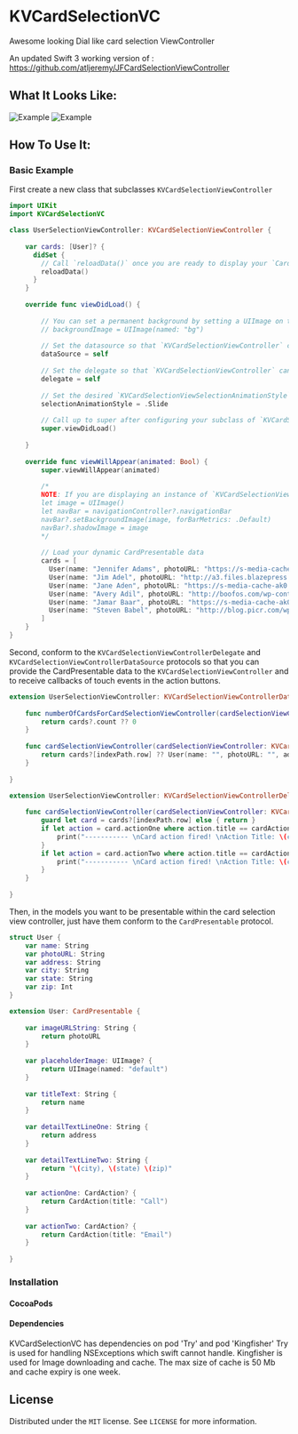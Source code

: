 # KVCardSelectionVC
Awesome looking Dial like card selection ViewController

An updated Swift 3 working version of : https://github.com/atljeremy/JFCardSelectionViewController

What It Looks Like:
------------------

![Example](https://dl.dropboxusercontent.com/u/55388810/card_selection_controller.gif)
![Example](https://github.com/kunalverma25/KVCardSelectionVC/raw/master/KVVC2.gif)

How To Use It:
-------------

### Basic Example

First create a new class that subclasses `KVCardSelectionViewController`
```swift
import UIKit
import KVCardSelectionVC

class UserSelectionViewController: KVCardSelectionViewController {
    
    var cards: [User]? {
      didSet {
        // Call `reloadData()` once you are ready to display your `CardPresentable` data or when there have been changes to that data that need to be represented in the UI.
        reloadData()
      }
    }
    
    override func viewDidLoad() {
        
        // You can set a permanent background by setting a UIImage on the `backgroundImage` property. If not set, the `backgroundImage` will be set using the currently selected Card's `imageURLString`.
        // backgroundImage = UIImage(named: "bg")
        
        // Set the datasource so that `KVCardSelectionViewController` can get the CardPresentable data you want to dispaly
        dataSource = self
        
        // Set the delegate so that `KVCardSelectionViewController` can notify the `delegate` of events that take place on the focused CardPresentable.
        delegate = self
        
        // Set the desired `KVCardSelectionViewSelectionAnimationStyle` to either `.Slide` or `.Fade`. Defaults to `.Fade`.
        selectionAnimationStyle = .Slide
        
        // Call up to super after configuring your subclass of `KVCardSelectionViewController`. Calling super before configuring will cause undesirable side effects.
        super.viewDidLoad()
        
    }
    
    override func viewWillAppear(animated: Bool) {
        super.viewWillAppear(animated)
        
        /*
        NOTE: If you are displaying an instance of `KVCardSelectionViewController` within a `UINavigationController`, you can use the code below to hide the navigation bar. This isn't required to use `KVCardSelectionViewController`, but `KVCardSelectionViewController` was designed to be used without a UINavigationBar.
        let image = UIImage()
        let navBar = navigationController?.navigationBar
        navBar?.setBackgroundImage(image, forBarMetrics: .Default)
        navBar?.shadowImage = image
        */
        
        // Load your dynamic CardPresentable data
        cards = [
          User(name: "Jennifer Adams", photoURL: "https://s-media-cache-ak0.pinimg.com/736x/5d/43/0b/5d430bd15603971c939fcc9a4358a35f.jpg", address: "123 Main St", city: "Atlanta", state: "GA", zip: 12345),
          User(name: "Jim Adel", photoURL: "http://a3.files.blazepress.com/image/upload/c_fit,cs_srgb,dpr_1.0,q_80,w_620/MTI4OTkyOTM4OTM5MTYxMDU0.jpg", address: "234 Main St", city: "Atlanta", state: "GA", zip: 12345),
          User(name: "Jane Aden", photoURL: "https://s-media-cache-ak0.pinimg.com/236x/b7/65/2d/b7652d8c4cf40bc0b1ebac37bb254fcb.jpg", address: "345 Main St", city: "Atlanta", state: "GA", zip: 12345),
          User(name: "Avery Adil", photoURL: "http://boofos.com/wp-content/uploads/2013/02/Celebrity-Portraits-by-Andy-Gotts-10.jpg", address: "456 Main St", city: "Atlanta", state: "GA", zip: 12345),
          User(name: "Jamar Baar", photoURL: "https://s-media-cache-ak0.pinimg.com/736x/85/e3/8a/85e38ab9e480790e216c4f9359bb677f.jpg", address: "567 Main St", city: "Atlanta", state: "GA", zip: 12345),
          User(name: "Steven Babel", photoURL: "http://blog.picr.com/wp-content/uploads/2015/09/Andy-Gotts.jpeg", address: "678 Main St", city: "Atlanta", state: "GA", zip: 12345)
        ]
    }
}
```

Second, conform to the `KVCardSelectionViewControllerDelegate` and `KVCardSelectionViewControllerDataSource` protocols so that you can provide the CardPresentable data to the `KVCardSelectionViewController` and to receive callbacks of touch events in the action buttons.
```swift
extension UserSelectionViewController: KVCardSelectionViewControllerDataSource {
    
    func numberOfCardsForCardSelectionViewController(cardSelectionViewController: KVCardSelectionViewController) -> Int {
        return cards?.count ?? 0
    }
    
    func cardSelectionViewController(cardSelectionViewController: KVCardSelectionViewController, cardForItemAtIndexPath indexPath: NSIndexPath) -> CardPresentable {
        return cards?[indexPath.row] ?? User(name: "", photoURL: "", address: "", city: "", state: "", zip: 0)
    }
    
}

extension UserSelectionViewController: KVCardSelectionViewControllerDelegate {
    
    func cardSelectionViewController(cardSelectionViewController: KVCardSelectionViewController, didSelectCardAction cardAction: CardAction, forCardAtIndexPath indexPath: NSIndexPath) {
        guard let card = cards?[indexPath.row] else { return }
        if let action = card.actionOne where action.title == cardAction.title {
            print("----------- \nCard action fired! \nAction Title: \(cardAction.title) \nIndex Path: \(indexPath)")
        }
        if let action = card.actionTwo where action.title == cardAction.title {
            print("----------- \nCard action fired! \nAction Title: \(cardAction.title) \nIndex Path: \(indexPath)")
        }
    }
    
}
```

Then, in the models you want to be presentable within the card selection view controller, just have them conform to the `CardPresentable` protocol.
```swift
struct User {
    var name: String
    var photoURL: String
    var address: String
    var city: String
    var state: String
    var zip: Int
}

extension User: CardPresentable {
    
    var imageURLString: String {
        return photoURL
    }
    
    var placeholderImage: UIImage? {
        return UIImage(named: "default")
    }
    
    var titleText: String {
        return name
    }
    
    var detailTextLineOne: String {
        return address
    }
    
    var detailTextLineTwo: String {
        return "\(city), \(state) \(zip)"
    }
    
    var actionOne: CardAction? {
        return CardAction(title: "Call")
    }
    
    var actionTwo: CardAction? {
        return CardAction(title: "Email")
    }
    
}
```

### Installation

#### CocoaPods


#### Dependencies
KVCardSelectionVC has dependencies on pod 'Try' and pod 'Kingfisher'
Try is used for handling NSExceptions which swift cannot handle.
Kingfisher is used for Image downloading and cache.
The max size of cache is 50 Mb and cache expiry is one week.

License
-------
Distributed under the ```MIT``` license. See ```LICENSE``` for more information.

